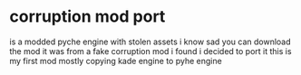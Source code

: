 # corruption mod port
is a modded pyche engine with stolen assets i know sad
you can download the mod it was from a fake corruption mod i found i decided to port it 
this is my first mod
mostly copying kade engine to pyhe engine 
